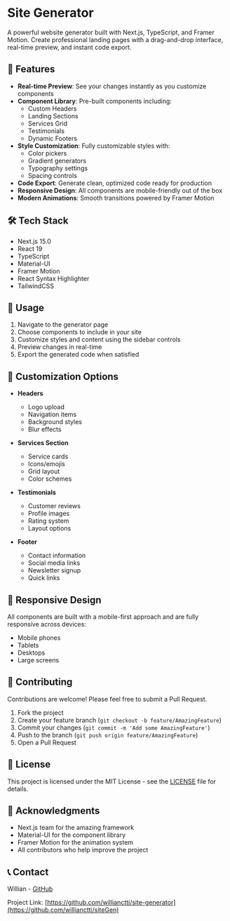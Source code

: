 # Site Generator

A powerful website generator built with Next.js, TypeScript, and Framer Motion. Create professional landing pages with a drag-and-drop interface, real-time preview, and instant code export.

## 🚀 Features

- **Real-time Preview**: See your changes instantly as you customize components
- **Component Library**: Pre-built components including:
  - Custom Headers
  - Landing Sections
  - Services Grid
  - Testimonials
  - Dynamic Footers
- **Style Customization**: Fully customizable styles with:
  - Color pickers
  - Gradient generators
  - Typography settings
  - Spacing controls
- **Code Export**: Generate clean, optimized code ready for production
- **Responsive Design**: All components are mobile-friendly out of the box
- **Modern Animations**: Smooth transitions powered by Framer Motion

## 🛠️ Tech Stack

- Next.js 15.0
- React 19
- TypeScript
- Material-UI
- Framer Motion
- React Syntax Highlighter
- TailwindCSS  

## 🎯 Usage

1. Navigate to the generator page
2. Choose components to include in your site
3. Customize styles and content using the sidebar controls
4. Preview changes in real-time
5. Export the generated code when satisfied

## 🎨 Customization Options

- **Headers**
  - Logo upload
  - Navigation items
  - Background styles
  - Blur effects

- **Services Section**
  - Service cards
  - Icons/emojis
  - Grid layout
  - Color schemes

- **Testimonials**
  - Customer reviews
  - Profile images
  - Rating system
  - Layout options

- **Footer**
  - Contact information
  - Social media links
  - Newsletter signup
  - Quick links

## 📱 Responsive Design

All components are built with a mobile-first approach and are fully responsive across devices:
- Mobile phones
- Tablets
- Desktops
- Large screens

## 🤝 Contributing

Contributions are welcome! Please feel free to submit a Pull Request.

1. Fork the project
2. Create your feature branch (`git checkout -b feature/AmazingFeature`)
3. Commit your changes (`git commit -m 'Add some AmazingFeature'`)
4. Push to the branch (`git push origin feature/AmazingFeature`)
5. Open a Pull Request

## 📄 License

This project is licensed under the MIT License - see the [LICENSE](LICENSE) file for details.

## 🙏 Acknowledgments

- Next.js team for the amazing framework
- Material-UI for the component library
- Framer Motion for the animation system
- All contributors who help improve the project

## 📞 Contact

Willian - [GitHub](https://github.com/willianctti)

Project Link: [https://github.com/willianctti/site-generator](https://github.com/willianctti/siteGen)

